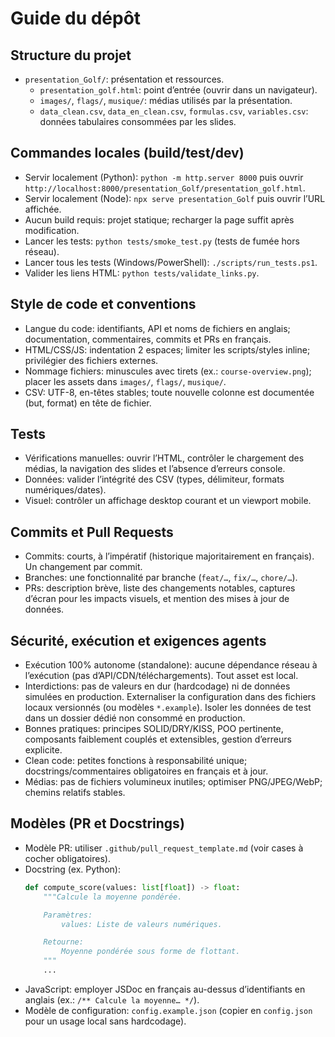 # Guide du dépôt

## Structure du projet
- `presentation_Golf/`: présentation et ressources.
  - `presentation_golf.html`: point d’entrée (ouvrir dans un navigateur).
  - `images/`, `flags/`, `musique/`: médias utilisés par la présentation.
  - `data_clean.csv`, `data_en_clean.csv`, `formulas.csv`, `variables.csv`: données tabulaires consommées par les slides.

## Commandes locales (build/test/dev)
- Servir localement (Python): `python -m http.server 8000` puis ouvrir `http://localhost:8000/presentation_Golf/presentation_golf.html`.
- Servir localement (Node): `npx serve presentation_Golf` puis ouvrir l’URL affichée.
- Aucun build requis: projet statique; recharger la page suffit après modification.
- Lancer les tests: `python tests/smoke_test.py` (tests de fumée hors réseau).
- Lancer tous les tests (Windows/PowerShell): `./scripts/run_tests.ps1`.
- Valider les liens HTML: `python tests/validate_links.py`.

## Style de code et conventions
- Langue du code: identifiants, API et noms de fichiers en anglais; documentation, commentaires, commits et PRs en français.
- HTML/CSS/JS: indentation 2 espaces; limiter les scripts/styles inline; privilégier des fichiers externes.
- Nommage fichiers: minuscules avec tirets (ex.: `course-overview.png`); placer les assets dans `images/`, `flags/`, `musique/`.
- CSV: UTF-8, en-têtes stables; toute nouvelle colonne est documentée (but, format) en tête de fichier.

## Tests
- Vérifications manuelles: ouvrir l’HTML, contrôler le chargement des médias, la navigation des slides et l’absence d’erreurs console.
- Données: valider l’intégrité des CSV (types, délimiteur, formats numériques/dates).
- Visuel: contrôler un affichage desktop courant et un viewport mobile.

## Commits et Pull Requests
- Commits: courts, à l’impératif (historique majoritairement en français). Un changement par commit.
- Branches: une fonctionnalité par branche (`feat/…`, `fix/…`, `chore/…`).
- PRs: description brève, liste des changements notables, captures d’écran pour les impacts visuels, et mention des mises à jour de données.

## Sécurité, exécution et exigences agents
- Exécution 100% autonome (standalone): aucune dépendance réseau à l’exécution (pas d’API/CDN/téléchargements). Tout asset est local.
- Interdictions: pas de valeurs en dur (hardcodage) ni de données simulées en production. Externaliser la configuration dans des fichiers locaux versionnés (ou modèles `*.example`). Isoler les données de test dans un dossier dédié non consommé en production.
- Bonnes pratiques: principes SOLID/DRY/KISS, POO pertinente, composants faiblement couplés et extensibles, gestion d’erreurs explicite.
- Clean code: petites fonctions à responsabilité unique; docstrings/commentaires obligatoires en français et à jour.
- Médias: pas de fichiers volumineux inutiles; optimiser PNG/JPEG/WebP; chemins relatifs stables.

## Modèles (PR et Docstrings)
- Modèle PR: utiliser `.github/pull_request_template.md` (voir cases à cocher obligatoires).
- Docstring (ex. Python):
  ```python
  def compute_score(values: list[float]) -> float:
      """Calcule la moyenne pondérée.

      Paramètres:
          values: Liste de valeurs numériques.

      Retourne:
          Moyenne pondérée sous forme de flottant.
      """
      ...
  ```
- JavaScript: employer JSDoc en français au-dessus d’identifiants en anglais (ex.: `/** Calcule la moyenne… */`).
- Modèle de configuration: `config.example.json` (copier en `config.json` pour un usage local sans hardcodage).
